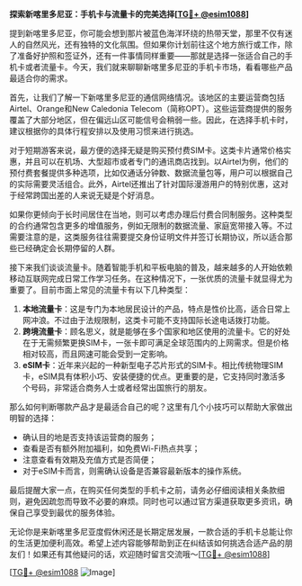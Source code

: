 **探索新喀里多尼亚：手机卡与流量卡的完美选择[[TG💪+ @esim1088](https://t.me/s/esim1088)]**

提到新喀里多尼亚，你可能会想到那片被蓝色海洋环绕的热带天堂，那里不仅有迷人的自然风光，还有独特的文化氛围。但如果你计划前往这个地方旅行或工作，除了准备好护照和签证外，还有一件事情同样重要——那就是选择一张适合自己的手机卡或者流量卡。今天，我们就来聊聊新喀里多尼亚的手机卡市场，看看哪些产品最适合你的需求。

首先，让我们了解一下新喀里多尼亚的通信网络情况。该地区的主要运营商包括Airtel、Orange和New Caledonia Telecom（简称OPT）。这些运营商提供的服务覆盖了大部分地区，但在偏远山区可能信号会稍弱一些。因此，在选择手机卡时，建议根据你的具体行程安排以及使用习惯来进行挑选。

对于短期游客来说，最方便的选择无疑是购买预付费SIM卡。这类卡片通常价格实惠，并且可以在机场、大型超市或者专门的通讯商店找到。以Airtel为例，他们的预付费套餐提供多种选项，比如仅通话分钟数、数据流量包等，用户可以根据自己的实际需要灵活组合。此外，Airtel还推出了针对国际漫游用户的特别优惠，这对于经常跨国出差的人来说无疑是个好消息。

如果你更倾向于长时间居住在当地，则可以考虑办理后付费合同制服务。这种类型的合约通常包含更多的增值服务，例如无限制的数据流量、家庭宽带接入等。不过需要注意的是，这类服务往往需要提交身份证明文件并签订长期协议，所以适合那些已经确定会长期停留的人群。

接下来我们谈谈流量卡。随着智能手机和平板电脑的普及，越来越多的人开始依赖移动互联网完成日常工作学习任务。在这种情况下，一张优质的流量卡就显得尤为重要了。目前市面上常见的流量卡有以下几种类型：

1. **本地流量卡**：这是专门为本地居民设计的产品，特点是性价比高，适合日常上网冲浪。不过由于法规限制，这类卡可能不支持国际长途电话拨打功能。
2. **跨境流量卡**：顾名思义，就是能够在多个国家和地区使用的流量卡。它的好处在于无需频繁更换SIM卡，一张卡即可满足全球范围内的上网需求。但是价格相对较高，而且网速可能会受到一定影响。
3. **eSIM卡**：近年来兴起的一种新型电子芯片形式的SIM卡。相比传统物理SIM卡，eSIM具有体积小巧、安装便捷的优点。更重要的是，它支持同时激活多个号码，非常适合商务人士或者经常出国旅行的朋友。

那么如何判断哪款产品才是最适合自己的呢？这里有几个小技巧可以帮助大家做出明智的选择：
- 确认目的地是否支持该运营商的服务；
- 查看是否有额外附加福利，如免费Wi-Fi热点共享；
- 注意查看有效期及充值方式是否简便；
- 对于eSIM卡而言，则需确认设备是否兼容最新版本的操作系统。

最后提醒大家一点，在购买任何类型的手机卡之前，请务必仔细阅读相关条款细则，避免因疏忽而导致不必要的麻烦。同时也可以通过官方渠道获取更多资讯，确保自己享受到最优的服务体验。

无论你是来新喀里多尼亚度假休闲还是长期定居发展，一款合适的手机卡总能让你的生活更加便利高效。希望上述内容能够帮助到正在纠结该如何挑选合适产品的朋友们！如果还有其他疑问的话，欢迎随时留言交流哦～[[TG💪+ @esim1088](https://t.me/s/esim1088)]

[[TG💪+ @esim1088](https://t.me/s/esim1088) ![Image](https://i.postimg.cc/4NQfJmqS/Snipaste-2025-05-13-00-14-12.png)]